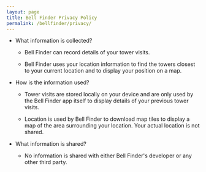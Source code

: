 ```yaml
---
layout: page
title: Bell Finder Privacy Policy
permalink: /bellfinder/privacy/
---
```


* What information is collected?

    * Bell Finder can record details of your tower visits.

    * Bell Finder uses your location information to find the towers
    closest to your current location and to display your position on a map.

* How is the information used?

    * Tower visits are stored locally on your device and are only
    used by the Bell Finder app itself to display details of your previous
    tower visits.

    * Location is used by Bell Finder to download map tiles
    to display a map of the area surrounding your location. Your actual
    location is not shared.

* What information is shared?

    * No information is shared with either Bell Finder's developer or
    any other third party.
